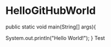 # HelloGitHubWorld

public static void main(String[] args){

  System.out.println("Hello World!");
}
Test
